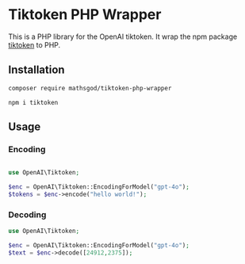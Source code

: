 # Tiktoken PHP Wrapper

This is a PHP library for the OpenAI tiktoken. It wrap the npm package [tiktoken](https://www.npmjs.com/package/tiktoken) to PHP.

## Installation

```bash
composer require mathsgod/tiktoken-php-wrapper
```

```
npm i tiktoken 
```

## Usage

### Encoding

```php

use OpenAI\Tiktoken;

$enc = OpenAI\Tiktoken::EncodingForModel("gpt-4o");
$tokens = $enc->encode("hello world!");

```


### Decoding

```php
use OpenAI\Tiktoken;

$enc = OpenAI\Tiktoken::EncodingForModel("gpt-4o");
$text = $enc->decode([24912,2375]);
```


